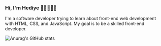 ### Hi, I'm Hediye 👋🏻👩🏻‍💻

I'm a software developer trying to learn about front-end web development with HTML, CSS, and JavaScript. My goal is to be a skilled front-end developer.

![Anurag's GitHub stats](https://github-readme-stats.vercel.app/api?username=hediyeyldrm&show_icons=true&theme=synthwave)

<!--
**hediyeyldrm/hediyeyldrm** is a ✨ _special_ ✨ repository because its `README.md` (this file) appears on your GitHub profile.

Here are some ideas to get you started:

- 🔭 I’m currently working on ...
- 🌱 I’m currently learning ...
- 👯 I’m looking to collaborate on ...
- 🤔 I’m looking for help with ...
- 💬 Ask me about ...
- 📫 How to reach me: ...
- 😄 Pronouns: ...
- ⚡ Fun fact: ...
-->

